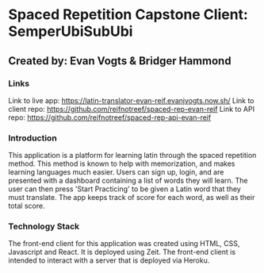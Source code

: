 # Spaced Repetition Capstone Client: SemperUbiSubUbi

## Created by: Evan Vogts & Bridger Hammond

### Links

Link to live app: https://latin-translator-evan-reif.evanjvogts.now.sh/
Link to client repo: https://github.com/reifnotreef/spaced-rep-evan-reif 
Link to API repo: https://github.com/reifnotreef/spaced-rep-api-evan-reif

### Introduction

This application is a platform for learning latin through the spaced repetition method. This method is known to help with memorization, and makes learning languages much easier. Users can sign up, login, and are presented with a dashboard containing a list of words they will learn. The user can then press 'Start Practicing' to be given a Latin word that they must translate. The app keeps track of score for each word, as well as their total score.

### Technology Stack

The front-end client for this application was created using HTML, CSS, Javascript and React. It is deployed using Zeit. The front-end client is intended to interact with a server that is deployed via Heroku.
